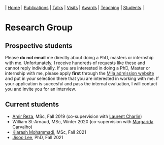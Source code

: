| [Home](index.md) | [Publications](publications.md) | [Talks](talks.md) | [Visits](visits.md) | [Awards](awards.md) | [Teaching](teaching.md) | [Students](student.md) | 

# Research Group


## Prospective students

Please **do not email** me directly about doing a PhD, masters or internship with me. Unfortunately, I receive hundreds of requests like these and cannot reply individually. If you are interested in doing a PhD, Master or internship with me, please apply **first** through the [Mila admission website](https://mila.quebec/en/cours/supervision/) and put in your selection there that you are interested in working with me. If your application is succesful and pass the internal evaluation, I will contact you and invite you for an interview.




## Current students

- [Amir Reza](https://amir9ume.github.io/), MSc, Fall 2019 (co-supervision with [Laurent Charlin](http://www.cs.toronto.edu/~lcharlin/))
- William St-Arnaud, MSc, Winter 2020 (co-supervision with [Margarida Carvalho](http://margaridacarvalho.org/))
- [Kiarash Mohammadi](https://is.mpg.de/person/kmohammadi), MSc, Fall 2021
- [Jisoo Lee](https://jisoolee0123.github.io/), PhD, Fall 2021
